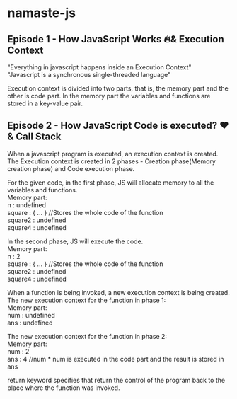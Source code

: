 # namaste-js

## Episode 1 - How JavaScript Works 🔥& Execution Context
"Everything in javascript happens inside an Execution Context" <br>
"Javascript is a synchronous single-threaded language" <br>

Execution context is divided into two parts, that is, the memory part and the other is code part. In the memory part the variables and functions are stored in a key-value pair.

## Episode 2 - How JavaScript Code is executed? ❤️& Call Stack
When a javascript program is executed, an execution context is created. The Execution context is created in 2 phases - Creation phase(Memory creation phase) and Code execution phase. <br>

For the given code, in the first phase, JS will allocate memory to all the variables and functions. <br>
Memory part: <br>
n : undefined <br>
square : { ... }       //Stores the whole code of the function <br>
square2 : undefined <br>
square4 : undefined <br>

In the second phase, JS will execute the code. <br>
Memory part: <br>
n : 2 <br>
square : { ... }       //Stores the whole code of the function <br>
square2 : undefined <br>
square4 : undefined <br>

When a function is being invoked, a new execution context is being created. <br>
The new execution context for the function in phase 1: <br>
Memory part: <br>
num : undefined <br>
ans : undefined <br>

The new execution context for the function in phase 2: <br>
Memory part: <br>
num : 2 <br>
ans : 4  //num * num is executed in the code part and the result is stored in ans <br>

return keyword specifies that return the control of the program back to the place where the function was invoked. <br>

